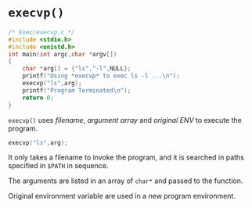 # `execvp()`

```c
/* Exec/execvp.c */
#include <stdio.h>
#include <unistd.h>
int main(int argc,char *argv[])
{
    char *arg[] = {"ls","-l",NULL};
    printf("Using *execvp* to exec ls -l ...\n");
    execvp("ls",arg);
    printf("Program Terminated\n");
    return 0;
}

```
`execvp()` uses *filename*, *argument array* and *original ENV* to execute the program.

```c
execvp("ls",arg);
```

It only takes a filename to invoke the program, and it is searched in paths specified in `$PATH` in sequence.

The arguments are listed in an array of `char*` and passed to the function.

Original environment variable are used in a new program environment.



